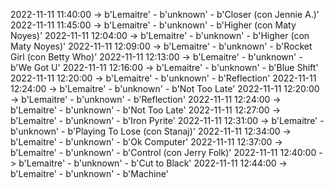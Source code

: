 2022-11-11 11:40:00 -> b'Lemaitre' - b'unknown' - b'Closer (con Jennie A.)'
2022-11-11 11:45:00 -> b'Lemaitre' - b'unknown' - b'Higher (con Maty Noyes)'
2022-11-11 12:04:00 -> b'Lemaitre' - b'unknown' - b'Higher (con Maty Noyes)'
2022-11-11 12:09:00 -> b'Lemaitre' - b'unknown' - b'Rocket Girl (con Betty Who)'
2022-11-11 12:13:00 -> b'Lemaitre' - b'unknown' - b'We Got U'
2022-11-11 12:16:00 -> b'Lemaitre' - b'unknown' - b'Blue Shift'
2022-11-11 12:20:00 -> b'Lemaitre' - b'unknown' - b'Reflection'
2022-11-11 12:24:00 -> b'Lemaitre' - b'unknown' - b'Not Too Late'
2022-11-11 12:20:00 -> b'Lemaitre' - b'unknown' - b'Reflection'
2022-11-11 12:24:00 -> b'Lemaitre' - b'unknown' - b'Not Too Late'
2022-11-11 12:27:00 -> b'Lemaitre' - b'unknown' - b'Iron Pyrite'
2022-11-11 12:31:00 -> b'Lemaitre' - b'unknown' - b'Playing To Lose (con Stanaj)'
2022-11-11 12:34:00 -> b'Lemaitre' - b'unknown' - b'Ok Computer'
2022-11-11 12:37:00 -> b'Lemaitre' - b'unknown' - b'Control (con Jerry Folk)'
2022-11-11 12:40:00 -> b'Lemaitre' - b'unknown' - b'Cut to Black'
2022-11-11 12:44:00 -> b'Lemaitre' - b'unknown' - b'Machine'
